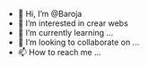 - 👋 Hi, I’m @Baroja
- 👀 I’m interested in crear webs
- 🌱 I’m currently learning ...
- 💞️ I’m looking to collaborate on ...
- 📫 How to reach me ...

<!---
Baroja/Baroja is a ✨ special ✨ repository because its `README.md` (this file) appears on your GitHub profile.
You can click the Preview link to take a look at your changes.
--->
